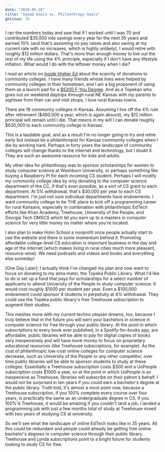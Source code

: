 ```yaml
---
date: "2019-05-28"
title: "Squad Goals vs. Philanthropy Goals"
ghissue: 76
---
```



I ran the numbers today and saw that if I worked until I was 70 and contributed $35,000 into savings every year for the next 35 years and earned 10% (and that's assuming no pay raises and also saving at my current rate with no increases, which is highly unlikely), I would retire with roughly $12 million dollars. That's more than enough money to live out the rest of my life using the 4% principle, especially if I don't have any lifestyle inflation.  What would I do with the leftover money when I die?

I read an article on [Inside Higher Ed](https://www.insidehighered.com/news/2019/02/08/large-donation-small-community-college-changes-outlook-fund-raising-two-year) about the scarcity of donations to community colleges. I have many friends whose lives were helped by community colleges in their hometown, and I am a big proponent of using them as a launch pad for a [$5200 F-You Degree](https://holm.school/the-f-you-degree). And as a Topekan who goes out on weekend daytrips through rural NE Kansas with my parents to sightsee from their car and visit shops, I love rural Kansas towns.

There are 19 community colleges in Kansas. Assuming I live off the 4% rule after retirement ($480,000 a year, which is again absurd), my $12 million principal will remain until I die. That means in my will I can donate roughly $630,000 to each community college in Kansas.

This is a laudable goal, and as a result I'm no longer going to try and retire early but instead be a philanthropist for Kansas community colleges when I die by working hard. Perhaps in forty years the landscape of community colleges will change thanks to the internet and technology, but I doubt it. They are such an awesome resource for kids and adults.

My other idea for philanthropy was to sponsor scholarships for women to study computer science at Washburn University, or perhaps something like buying a Raspberry Pi for each incoming CS student. Perhaps I will modify my community college idea by only donating to the computer science department of the CC, if that's even possible, as a sort of CS grant to each department. At 5% withdrawal, that's $30,000 per year to each CS department. I'm just not sure individual departments have endowments. I want community college to be THE place to kick off a programming career for rural Kansans, especially in combination with philanthropic EdTech efforts like Khan Academy, Treehouse, University of the People, and Georgia Tech OMSCS which let you earn up to a masters in computer science for very little money no matter where you're located.

I also plan to make Holm School a nonprofit once people actually start to use the website and there is some momentum behind it. Promoting affordable college-level CS education is important business in the day and age of the internet (which makes living in rural cities much more pleasant, resource-wise). We need podcasts and videos and books and everything else someday!

\[One Day Later\]: I actually think I've changed my plan and now want to focus on donating to my alma mater, the Topeka Public Library. What I'd like to do is set up a fund that pays for scholarships for a select number of applicants to attend University of the People to study computer science. It would cost roughly $1000 per student per year. Even a $100,000 endowment could sponsor 4 students in perpetuity at 4% withdrawal. They could use the Topeka public library's free Treehouse subscription to augment their studies.

This meshes more with my current techno utopian dreams, too, because I truly believe that in the future you will earn your bachelors in science in computer science for free through your public library. At the point in which subscriptions to every book ever published, in a Spotify-for-books app, are affordable, public libraries will be able to pay for digital copies of books very inexpensively and will have more money to focus on proprietary educational resources (like Treehouse subscriptions, for example). As the cost of philanthropic low-cost online colleges for computer science decrease, such as University of the People or any other competitor, over time public libraries will be able to sponsor students to study at these colleges. Essentially a Treehouse subscription costs $300 and a UoPeople subscription costs $1000 a year, so at the point in which UoPeople is as inexpensive as Treehouse, libraries will subscribe on their patron's behalf. I would not be surprised in ten years if you could earn a bachelor's degree at the public library. Truth told, it's almost a moot point now, because a Treehouse subscription, if you 100% complete every course over four years, is practically the same as an undergraduate degree in CS. If you 100%'d Treehouse, it would be amazing if you couldn't land a job. I landed a programming job with just a few months total of study at Treehouse mixed with two years of studying CS at university.

So we'll see what the landscape of online EdTech looks like in 35 years. All this could be redundant and people could already be getting free online bachelor's degrees in computer science through their public library. Treehouse and Lynda subscriptions point to a bright future for students looking to study CS for free.

